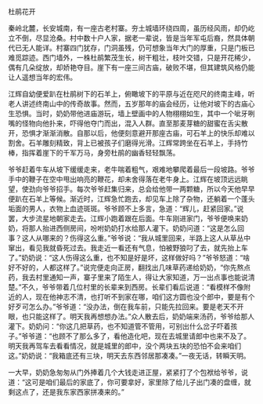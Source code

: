 杜鹃花开

秦岭北麓，长安城南，有一座古老村寨。夯土城墙环绕四周，虽历经风雨，却仍屹立不倒，尽显沧桑。村中数十户人家，据老一辈说，皆是当年军屯后裔，然具体朝代已无人能详。村寨四门犹存，门洞虽残，仍可想象当年大门的厚重，只是门板已难觅踪迹。西门墙外，一株杜鹃繁茂生长，树干粗壮，枝叶交错，只是开花稀少，偶有几朵绽放，却娇艳夺目。崖下有一座三间古庙，破败不堪，但其建筑风格仍能让人遥想当年的宏伟。

江辉自幼便爱趴在杜鹃树下的石羊上，俯瞰坡下的平原与近在咫尺的终南主峰，听老人讲述终南山中的传奇故事。然而，五岁那年的庙会经历，让他对坡下的古庙心生恐惧。当时，奶奶带他进庙游玩，墙上壁画中的人物栩栩如生，其中一个呲牙咧嘴的怪物向他扑来，吓得他夺门而出，混入人群。直至那麦芽糖的甜蜜在舌尖散开，恐惧才渐渐消散。自那以后，他便刻意避开那座古庙，可石羊上的快乐却难以割舍。石羊雕刻精致，背上已被孩子们磨得光滑。江辉常跨坐在石羊上，手持竹棒，指挥着崖下的千军万马，身旁杜鹃的幽香轻轻飘荡。

爷爷赶着牛车从坡下缓缓走来，老牛喘着粗气，艰难地攀爬着最后一段坡路。爷爷手中的鞭子在空中甩出响亮的鞭花，却未舍得落在老牛身上。江辉在坡顶远远眺望，使劲向爷爷招手。每次爷爷赶集归来，总会给他带一两颗糖，所以今天他早早便趴在石羊上等候。渐近时，江辉急忙跑去，却见车上除了杂物，还躺着一个蓬头垢面的男人，衣物上血迹斑斑。爷爷顾不上多言，急道：“辉儿，赶紧回家。”说罢，大步流星地朝家走去。江辉小跑着跟在后面。牛车刚进家门，爷爷便唤来奶奶，将那人抬进西侧房间，吩咐奶奶打水给那人灌下。奶奶问道：“这是怎么回事？这人从哪来的？伤得这么重。”爷爷说：“我从城里回来，半路上这人从草丛中窜出，看见我就昏死过去。我走近一看还有气息，怕被野狼叼了去，就先抬上车了。”奶奶说：“这人伤得这么重，也不知是好是坏，这样做好吗？”爷爷怒道：“啥好不好的，人都这样了。”说完便走向正房，翻找出几味草药递给奶奶，“你先熬点药，我去村里通知一声，寨子里来了陌生人，得让大家知道，万一出点事也能说清楚。”不久，爷爷带着几位村里的长辈来到西房。长辈们看后说道：“看模样不像附近的人，现在他神志不清，也打听不到家在哪，咱们这方圆也没个郎中，要是有个好歹可怎么办。”爷爷道：“没办法，倒在我车前，只能先拉回来。要是老天不开眼，也只能这样了。明天我再想想办法。”众人散去后，奶奶端来汤药，爷爷给那人灌下。奶奶问：“你这几把草药，也不知道管不管用，可别出什么岔子吓着孩子。”爷爷道：“也顾不了那么多了，看他造化吧，现在去城里请郎中也来不及了。明天我再驾车去看看情况，就是城里的郎中，没个两块五块的恐怕不会来咱们这。”奶奶说：“我箱底还有三块，明天去东西邻居那凑凑。”一夜无话，转瞬天明。

一大早，奶奶急匆匆从门外捧着几个大钱走进正屋，紧紧打了个包袱给爷爷，说道：“这可是咱们最后的家底了，你可要拿好，家里除了给儿子出门凑的盘缠，就剩这点了，还是我东家西家拼凑来的。”
